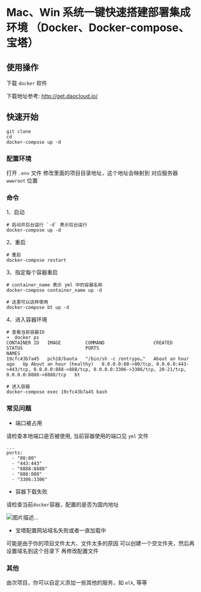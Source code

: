 # Mac、Win 系统一键快速搭建部署集成环境 （Docker、Docker-compose、宝塔）

## 使用操作

下载 `docker` 软件

下载地址参考: http://get.daocloud.io/

## 快速开始

    git clone 
    cd
    docker-compose up -d

### 配置环境

打开 `.env` 文件
修改里面的项目目录地址，这个地址会映射到 对应服务器 `wwwroot` 位置

### 命令

1、启动

    # 启动并后台运行 `-d` 表示后台运行
    docker-compose up -d

2、重启

    # 重启
    docker-compose restart

3、指定每个容器重启

    # container_name 表示 yml 中的容器名称
    docker-compose container_name up -d

    # 这里可以这样使用
    docker-compose bt up -d

4、进入容器环境

    # 查看当前容器ID
    ➜  docker ps
    CONTAINER ID   IMAGE         COMMAND                  CREATED             STATUS                       PORTS                                                                                                                       NAMES
    19cfc43b7a45   pch18/baota   "/bin/sh -c /entrypo…"   About an hour ago   Up About an hour (healthy)   0.0.0.0:80->80/tcp, 0.0.0.0:443->443/tcp, 0.0.0.0:888->888/tcp, 0.0.0.0:3306->3306/tcp, 20-21/tcp, 0.0.0.0:8888->8888/tcp   bt

    # 进入容器
    docker-compose exec 19cfc43b7a45 bash

### 常见问题

- 端口被占用

请检查本地端口是否被使用, 当前容器使用的端口见 `yml` 文件

    ...
    ports: 
      - "80:80"
      - "443:443"
      - "8888:8888"
      - "888:888"
      - "3306:3306"

- 容器下载失败

请检查当前`docker`容器，配置的是否为国内地址

![图片描述...](https://cdn.surest.cn/Frop9zSUUJ4WO1HRqOQXqmLsmOLa)

- 宝塔配置网站域名失败或者一直加载中

可能是由于你的项目文件太大、文件太多的原因
可以创建一个空文件夹，然后再设置域名到这个目录下
再修改配置文件

### 其他

由次项目，你可以自定义添加一些其他的服务，如 `elk`, 等等